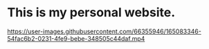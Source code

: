 # This is my personal website.

https://user-images.githubusercontent.com/66355946/165083346-54fac6b2-0231-4fe9-bebe-348505c44daf.mp4
